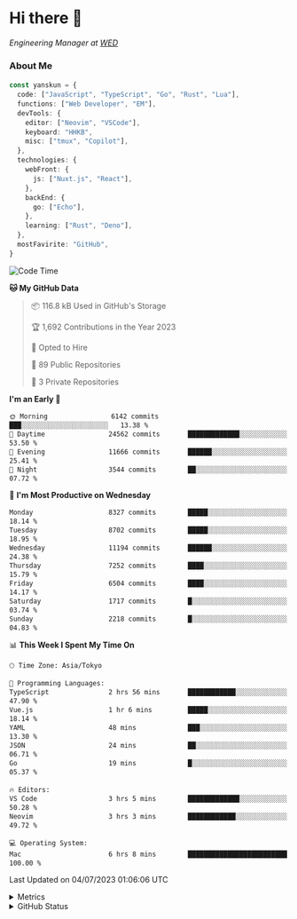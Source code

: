 # Hi there&nbsp;:wave:

<!-- ![Alt text](https://spotify-recently-played-readme.vercel.app/api?user=31kynbuubkiu3r4qh4hjuaglhfay) -->

_Engineering Manager at [WED](https://github.com/wedinc)_

### About Me

```ts
const yanskun = {
  code: ["JavaScript", "TypeScript", "Go", "Rust", "Lua"],
  functions: ["Web Developer", "EM"],
  devTools: {
    editor: ["Neovim", "VSCode"],
    keyboard: "HHKB",
    misc: ["tmux", "Copilot"],
  },
  technologies: {
    webFront: {
      js: ["Nuxt.js", "React"],
    },
    backEnd: {
      go: ["Echo"],
    },
    learning: ["Rust", "Deno"],
  },
  mostFavirite: "GitHub",
}
```

<!--START_SECTION:waka-->
![Code Time](http://img.shields.io/badge/Code%20Time-353%20hrs%205%20mins-blue)

**🐱 My GitHub Data** 

> 📦 116.8 kB Used in GitHub's Storage 
 > 
> 🏆 1,692 Contributions in the Year 2023
 > 
> 💼 Opted to Hire
 > 
> 📜 89 Public Repositories 
 > 
> 🔑 3 Private Repositories 
 > 
**I'm an Early 🐤** 

```text
🌞 Morning                6142 commits        ███░░░░░░░░░░░░░░░░░░░░░░   13.38 % 
🌆 Daytime                24562 commits       █████████████░░░░░░░░░░░░   53.50 % 
🌃 Evening                11666 commits       ██████░░░░░░░░░░░░░░░░░░░   25.41 % 
🌙 Night                  3544 commits        ██░░░░░░░░░░░░░░░░░░░░░░░   07.72 % 
```
📅 **I'm Most Productive on Wednesday** 

```text
Monday                   8327 commits        █████░░░░░░░░░░░░░░░░░░░░   18.14 % 
Tuesday                  8702 commits        █████░░░░░░░░░░░░░░░░░░░░   18.95 % 
Wednesday                11194 commits       ██████░░░░░░░░░░░░░░░░░░░   24.38 % 
Thursday                 7252 commits        ████░░░░░░░░░░░░░░░░░░░░░   15.79 % 
Friday                   6504 commits        ████░░░░░░░░░░░░░░░░░░░░░   14.17 % 
Saturday                 1717 commits        █░░░░░░░░░░░░░░░░░░░░░░░░   03.74 % 
Sunday                   2218 commits        █░░░░░░░░░░░░░░░░░░░░░░░░   04.83 % 
```


📊 **This Week I Spent My Time On** 

```text
🕑︎ Time Zone: Asia/Tokyo

💬 Programming Languages: 
TypeScript               2 hrs 56 mins       ████████████░░░░░░░░░░░░░   47.90 % 
Vue.js                   1 hr 6 mins         █████░░░░░░░░░░░░░░░░░░░░   18.14 % 
YAML                     48 mins             ███░░░░░░░░░░░░░░░░░░░░░░   13.30 % 
JSON                     24 mins             ██░░░░░░░░░░░░░░░░░░░░░░░   06.71 % 
Go                       19 mins             █░░░░░░░░░░░░░░░░░░░░░░░░   05.37 % 

🔥 Editors: 
VS Code                  3 hrs 5 mins        █████████████░░░░░░░░░░░░   50.28 % 
Neovim                   3 hrs 3 mins        ████████████░░░░░░░░░░░░░   49.72 % 

💻 Operating System: 
Mac                      6 hrs 8 mins        █████████████████████████   100.00 % 
```


 Last Updated on 04/07/2023 01:06:06 UTC
<!--END_SECTION:waka-->

<details>
  <summary>Metrics</summary>
  <img src="https://github.com/yanskun/yanskun/blob/main/github-metrics.svg" alt="Metrics">
</details>

<details>
  <summary>GitHub Status</summary>
  <picture>
    <source media="(prefers-color-scheme: dark)" srcset="https://raw.githubusercontent.com/yanskun/yanskun/master/profile-summary-card-output/nord_dark/0-profile-details.svg">
   <img src="https://raw.githubusercontent.com/yanskun/yanskun/master/profile-summary-card-output/default/0-profile-details.svg">
  </picture>
  <br>
  <picture>
    <source media="(prefers-color-scheme: dark)" srcset="https://raw.githubusercontent.com/yanskun/yanskun/master/profile-summary-card-output/nord_dark/1-repos-per-language.svg">
   <img src="https://raw.githubusercontent.com/yanskun/yanskun/master/profile-summary-card-output/default/1-repos-per-language.svg">
  </picture>
  <picture>
    <source media="(prefers-color-scheme: dark)" srcset="https://raw.githubusercontent.com/yanskun/yanskun/master/profile-summary-card-output/nord_dark/2-most-commit-language.svg">
   <img src="https://raw.githubusercontent.com/yanskun/yanskun/master/profile-summary-card-output/default/2-most-commit-language.svg">
  </picture>
  <br>
  <picture>
    <source media="(prefers-color-scheme: dark)" srcset="https://raw.githubusercontent.com/yanskun/yanskun/master/profile-summary-card-output/nord_dark/3-stats.svg">
   <img src="https://raw.githubusercontent.com/yanskun/yanskun/master/profile-summary-card-output/default/3-stats.svg">
  </picture>
  <picture>
    <source media="(prefers-color-scheme: dark)" srcset="https://raw.githubusercontent.com/yanskun/yanskun/master/profile-summary-card-output/nord_dark/4-productive-time.svg">
   <img src="https://raw.githubusercontent.com/yanskun/yanskun/master/profile-summary-card-output/default/4-productive-time.svg">
  </picture>
</details>
